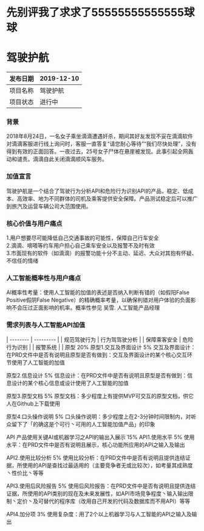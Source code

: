 # 先别评我了求求了55555555555555球球
# 驾驶护航
| 发布日期 | 2019-12-10 |
| -------- | --------- |
| 项目名称 | 驾驶护航 |
| 项目状态 | 进行中 |
### 背景
2018年8月24日，一名女子乘坐滴滴遭遇奸杀，期间其好友发现不妥在滴滴软件对滴滴客服进行线上询问时，客服一直答复“请您耐心等待”“我们尽快处理”，没有得到有效的正面回答。一夜过去，25号女子尸体在悬崖被发现。此事引起全网轰动和谴责。滴滴自此关闭滴滴顺风车服务。
### 加值宣言 
驾驶护航是一个结合了驾驶行为分析API和危险行为识别API的产品，稳定、低成本、高效率、地为不同群体的司机及乘客提供安全保障。产品测试稳定后可以推广到旅汽及运营车辆公司大范围使用。

### 核心价值与用户痛点 
1.用户想要尽可能降低自己交通事故的可能性，保障自己行车安全<br>
2.滴滴、嘀嗒等约车用户担心自己乘车安全以及报警不及时有效<br>
3.市面现有的软件（如滴滴）的报警功能十分不主动、延迟、大众对其抱有怀疑、不信任的情绪
  

### 人工智能概率性与用户痛点 
AI概率性考量：使用人工智能的加值的表述是否纳入判断有错的（如假阳False Positive假阴False Negative）的精确概率考量，以确保判错对用户体验的负面影响不会压过正面影响的机率。概率性参见 吴雪. 人工智能产品经理

### 需求列表与人工智能API加值 
| -------- | --------- |
| 规范驾驶行为 | 行为驾驾驶分析 |
| 保障乘客安全 | 危险行为识别 |
| 报警系统 |  |
原型 20%
原型1.交互及界面设计 5%
交互及界面设计：在PRD文件中是否有说明且原型是否有做到：交互及界面设计的某个核心交互环节使用了人工智能的加值

原型2.信息设计 5%
信息设计：在PRD文件中是否有说明且原型是否有做到：信息设计的某个核心信息或设计使用了人工智能的加值

原型3.原型文档 5%
原型文档：多少程度上有提供MVP可交互的原型文档，供它人在Github上下载使用

原型4.口头操作说明 5%
口头操作说明：多少程度上在2-3分钟时间限制内，对听众留下了「的确这是个可行丶可用的人工智能加值产品」的印象

API 产品使用关键AI或机器学习之API的输出入展示 15%
API1.使用水平 5%
使用水平：在PRD文件中是否有说明且展示，核心功能所应用的API之输入及输出

API2.使用比较分析 5%
使用比较分析：在PRD文件中是否有说明且提供连结证据，所使用的API是查找过最适用的（主要竞争者无或比较次），如考量其成熟度丶性价比丶等等

API3.使用后风险报告 5%
使用后风险报告：在PRD文件中是否有说明且提供连结证据，所使用的API类别的现在及未来发展性，如API市场竞争程度丶输入输出限制丶定价丶及可替代的程序库（改用自己开发的代码及数据库而不用API）等等

API4.加分项 3%
使用复杂度：用了2个以上机器学习与人工智能的API之输入及输出
